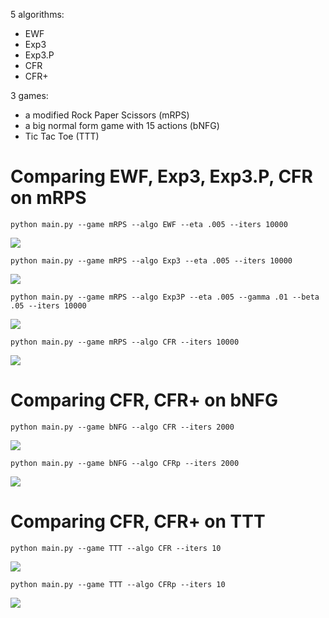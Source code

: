 5 algorithms:
- EWF
- Exp3
- Exp3.P
- CFR
- CFR+

3 games:
- a modified Rock Paper Scissors (mRPS)
- a big normal form game with 15 actions (bNFG)
- Tic Tac Toe (TTT)

# Comparing EWF, Exp3, Exp3.P, CFR on mRPS

```
python main.py --game mRPS --algo EWF --eta .005 --iters 10000
```

<img src="README-rsrc/mRPS_EWF.png">

```
python main.py --game mRPS --algo Exp3 --eta .005 --iters 10000
```

<img src="README-rsrc/mRPS_Exp3.png">

```
python main.py --game mRPS --algo Exp3P --eta .005 --gamma .01 --beta .05 --iters 10000
```

<img src="README-rsrc/mRPS_Exp3P.png">

```
python main.py --game mRPS --algo CFR --iters 10000
```

<img src="README-rsrc/mRPS_CFR.png">

# Comparing CFR, CFR+ on bNFG

```
python main.py --game bNFG --algo CFR --iters 2000
```

<img src="README-rsrc/bNFG_CFR.png">

```
python main.py --game bNFG --algo CFRp --iters 2000
```

<img src="README-rsrc/bNFG_CFRp.png">

# Comparing CFR, CFR+ on TTT

```
python main.py --game TTT --algo CFR --iters 10
```

<img src="README-rsrc/TTT_CFR.png">

```
python main.py --game TTT --algo CFRp --iters 10
```

<img src="README-rsrc/TTT_CFRp.png">